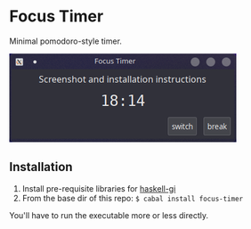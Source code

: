 # Focus Timer

Minimal pomodoro-style timer.

![screenshot](screenshot.png)


## Installation

1. Install pre-requisite libraries for [haskell-gi](https://github.com/haskell-gi/haskell-gi#installation)
2. From the base dir of this repo: `$ cabal install focus-timer`

You'll have to run the executable more or less directly.
